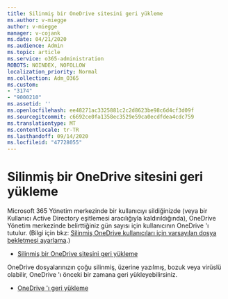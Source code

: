 ```yaml
---
title: Silinmiş bir OneDrive sitesini geri yükleme
ms.author: v-miegge
author: v-miegge
manager: v-cojank
ms.date: 04/21/2020
ms.audience: Admin
ms.topic: article
ms.service: o365-administration
ROBOTS: NOINDEX, NOFOLLOW
localization_priority: Normal
ms.collection: Adm_O365
ms.custom:
- "3174"
- "9000210"
ms.assetid: ''
ms.openlocfilehash: ee48271ac3325881c2c2d8623be98c6d4cf3d09f
ms.sourcegitcommit: c6692ce0fa1358ec3529e59ca0ecdfdea4cdc759
ms.translationtype: MT
ms.contentlocale: tr-TR
ms.lasthandoff: 09/14/2020
ms.locfileid: "47728055"
---
```

# <a name="restore-a-deleted-onedrive-site"></a>Silinmiş bir OneDrive sitesini geri yükleme

Microsoft 365 Yönetim merkezinde bir kullanıcıyı sildiğinizde (veya bir Kullanıcı Active Directory eşitlemesi aracılığıyla kaldırıldığında), OneDrive Yönetim merkezinde belirttiğiniz gün sayısı için kullanıcının OneDrive 'ı tutulur. (Bilgi için bkz: [Silinmiş OneDrive kullanıcıları için varsayılan dosya bekletmesi ayarlama](https://docs.microsoft.com/onedrive/set-retention).)

* [Silinmiş bir OneDrive sitesini geri yükleme](https://docs.microsoft.com/onedrive/restore-deleted-onedrive)

OneDrive dosyalarınızın çoğu silinmiş, üzerine yazılmış, bozuk veya virüslü olabilir, OneDrive 'ı önceki bir zamana geri yükleyebilirsiniz.

* [OneDrive 'ı geri yükleme](https://support.office.com/article/Restore-your-OneDrive-fa231298-759d-41cf-bcd0-25ac53eb8a15)